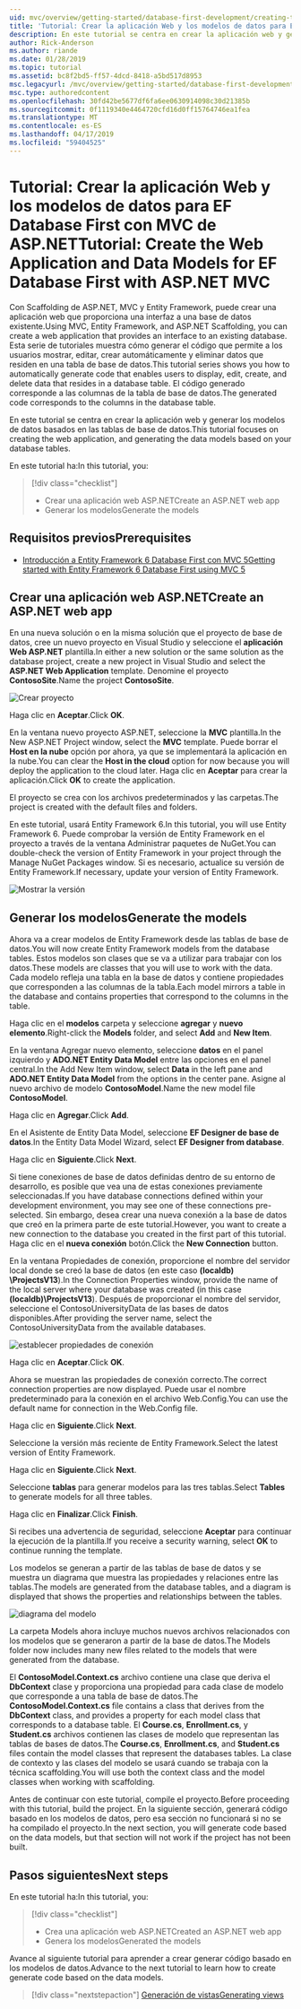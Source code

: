 ```yaml
---
uid: mvc/overview/getting-started/database-first-development/creating-the-web-application
title: 'Tutorial: Crear la aplicación Web y los modelos de datos para EF Database First con MVC de ASP.NET'
description: En este tutorial se centra en crear la aplicación web y generar los modelos de datos basados en las tablas de base de datos.
author: Rick-Anderson
ms.author: riande
ms.date: 01/28/2019
ms.topic: tutorial
ms.assetid: bc8f2bd5-ff57-4dcd-8418-a5bd517d8953
msc.legacyurl: /mvc/overview/getting-started/database-first-development/creating-the-web-application
msc.type: authoredcontent
ms.openlocfilehash: 30fd42be5677df6fa6ee0630914098c30d21385b
ms.sourcegitcommit: 0f1119340e4464720cfd16d0ff15764746ea1fea
ms.translationtype: MT
ms.contentlocale: es-ES
ms.lasthandoff: 04/17/2019
ms.locfileid: "59404525"
---
```

# <a name="tutorial-create-the-web-application-and-data-models-for-ef-database-first-with-aspnet-mvc"></a><span data-ttu-id="031bb-103">Tutorial: Crear la aplicación Web y los modelos de datos para EF Database First con MVC de ASP.NET</span><span class="sxs-lookup"><span data-stu-id="031bb-103">Tutorial: Create the Web Application and Data Models for EF Database First with ASP.NET MVC</span></span>

 <span data-ttu-id="031bb-104">Con Scaffolding de ASP.NET, MVC y Entity Framework, puede crear una aplicación web que proporciona una interfaz a una base de datos existente.</span><span class="sxs-lookup"><span data-stu-id="031bb-104">Using MVC, Entity Framework, and ASP.NET Scaffolding, you can create a web application that provides an interface to an existing database.</span></span> <span data-ttu-id="031bb-105">Esta serie de tutoriales muestra cómo generar el código que permite a los usuarios mostrar, editar, crear automáticamente y eliminar datos que residen en una tabla de base de datos.</span><span class="sxs-lookup"><span data-stu-id="031bb-105">This tutorial series shows you how to automatically generate code that enables users to display, edit, create, and delete data that resides in a database table.</span></span> <span data-ttu-id="031bb-106">El código generado corresponde a las columnas de la tabla de base de datos.</span><span class="sxs-lookup"><span data-stu-id="031bb-106">The generated code corresponds to the columns in the database table.</span></span>

<span data-ttu-id="031bb-107">En este tutorial se centra en crear la aplicación web y generar los modelos de datos basados en las tablas de base de datos.</span><span class="sxs-lookup"><span data-stu-id="031bb-107">This tutorial focuses on creating the web application, and generating the data models based on your database tables.</span></span>

<span data-ttu-id="031bb-108">En este tutorial ha:</span><span class="sxs-lookup"><span data-stu-id="031bb-108">In this tutorial, you:</span></span>

> [!div class="checklist"]
> * <span data-ttu-id="031bb-109">Crear una aplicación web ASP.NET</span><span class="sxs-lookup"><span data-stu-id="031bb-109">Create an ASP.NET web app</span></span>
> * <span data-ttu-id="031bb-110">Generar los modelos</span><span class="sxs-lookup"><span data-stu-id="031bb-110">Generate the models</span></span>

## <a name="prerequisites"></a><span data-ttu-id="031bb-111">Requisitos previos</span><span class="sxs-lookup"><span data-stu-id="031bb-111">Prerequisites</span></span>

* [<span data-ttu-id="031bb-112">Introducción a Entity Framework 6 Database First con MVC 5</span><span class="sxs-lookup"><span data-stu-id="031bb-112">Getting started with Entity Framework 6 Database First using MVC 5</span></span>](setting-up-database.md)

## <a name="create-an-aspnet-web-app"></a><span data-ttu-id="031bb-113">Crear una aplicación web ASP.NET</span><span class="sxs-lookup"><span data-stu-id="031bb-113">Create an ASP.NET web app</span></span>

<span data-ttu-id="031bb-114">En una nueva solución o en la misma solución que el proyecto de base de datos, cree un nuevo proyecto en Visual Studio y seleccione el **aplicación Web ASP.NET** plantilla.</span><span class="sxs-lookup"><span data-stu-id="031bb-114">In either a new solution or the same solution as the database project, create a new project in Visual Studio and select the **ASP.NET Web Application** template.</span></span> <span data-ttu-id="031bb-115">Denomine el proyecto **ContosoSite**.</span><span class="sxs-lookup"><span data-stu-id="031bb-115">Name the project **ContosoSite**.</span></span>

![Crear proyecto](creating-the-web-application/_static/image1.png)

<span data-ttu-id="031bb-117">Haga clic en **Aceptar**.</span><span class="sxs-lookup"><span data-stu-id="031bb-117">Click **OK**.</span></span>

<span data-ttu-id="031bb-118">En la ventana nuevo proyecto ASP.NET, seleccione la **MVC** plantilla.</span><span class="sxs-lookup"><span data-stu-id="031bb-118">In the New ASP.NET Project window, select the **MVC** template.</span></span> <span data-ttu-id="031bb-119">Puede borrar el **Host en la nube** opción por ahora, ya que se implementará la aplicación en la nube.</span><span class="sxs-lookup"><span data-stu-id="031bb-119">You can clear the **Host in the cloud** option for now because you will deploy the application to the cloud later.</span></span> <span data-ttu-id="031bb-120">Haga clic en **Aceptar** para crear la aplicación.</span><span class="sxs-lookup"><span data-stu-id="031bb-120">Click **OK** to create the application.</span></span>

<span data-ttu-id="031bb-121">El proyecto se crea con los archivos predeterminados y las carpetas.</span><span class="sxs-lookup"><span data-stu-id="031bb-121">The project is created with the default files and folders.</span></span>

<span data-ttu-id="031bb-122">En este tutorial, usará Entity Framework 6.</span><span class="sxs-lookup"><span data-stu-id="031bb-122">In this tutorial, you will use Entity Framework 6.</span></span> <span data-ttu-id="031bb-123">Puede comprobar la versión de Entity Framework en el proyecto a través de la ventana Administrar paquetes de NuGet.</span><span class="sxs-lookup"><span data-stu-id="031bb-123">You can double-check the version of Entity Framework in your project through the Manage NuGet Packages window.</span></span> <span data-ttu-id="031bb-124">Si es necesario, actualice su versión de Entity Framework.</span><span class="sxs-lookup"><span data-stu-id="031bb-124">If necessary, update your version of Entity Framework.</span></span>

![Mostrar la versión](creating-the-web-application/_static/image3.png)

## <a name="generate-the-models"></a><span data-ttu-id="031bb-126">Generar los modelos</span><span class="sxs-lookup"><span data-stu-id="031bb-126">Generate the models</span></span>

<span data-ttu-id="031bb-127">Ahora va a crear modelos de Entity Framework desde las tablas de base de datos.</span><span class="sxs-lookup"><span data-stu-id="031bb-127">You will now create Entity Framework models from the database tables.</span></span> <span data-ttu-id="031bb-128">Estos modelos son clases que se va a utilizar para trabajar con los datos.</span><span class="sxs-lookup"><span data-stu-id="031bb-128">These models are classes that you will use to work with the data.</span></span> <span data-ttu-id="031bb-129">Cada modelo refleja una tabla en la base de datos y contiene propiedades que corresponden a las columnas de la tabla.</span><span class="sxs-lookup"><span data-stu-id="031bb-129">Each model mirrors a table in the database and contains properties that correspond to the columns in the table.</span></span>

<span data-ttu-id="031bb-130">Haga clic en el **modelos** carpeta y seleccione **agregar** y **nuevo elemento**.</span><span class="sxs-lookup"><span data-stu-id="031bb-130">Right-click the **Models** folder, and select **Add** and **New Item**.</span></span>

<span data-ttu-id="031bb-131">En la ventana Agregar nuevo elemento, seleccione **datos** en el panel izquierdo y **ADO.NET Entity Data Model** entre las opciones en el panel central.</span><span class="sxs-lookup"><span data-stu-id="031bb-131">In the Add New Item window, select **Data** in the left pane and **ADO.NET Entity Data Model** from the options in the center pane.</span></span> <span data-ttu-id="031bb-132">Asigne al nuevo archivo de modelo **ContosoModel**.</span><span class="sxs-lookup"><span data-stu-id="031bb-132">Name the new model file **ContosoModel**.</span></span>

<span data-ttu-id="031bb-133">Haga clic en **Agregar**.</span><span class="sxs-lookup"><span data-stu-id="031bb-133">Click **Add**.</span></span>

<span data-ttu-id="031bb-134">En el Asistente de Entity Data Model, seleccione **EF Designer de base de datos**.</span><span class="sxs-lookup"><span data-stu-id="031bb-134">In the Entity Data Model Wizard, select **EF Designer from database**.</span></span>

<span data-ttu-id="031bb-135">Haga clic en **Siguiente**.</span><span class="sxs-lookup"><span data-stu-id="031bb-135">Click **Next**.</span></span>

<span data-ttu-id="031bb-136">Si tiene conexiones de base de datos definidas dentro de su entorno de desarrollo, es posible que vea una de estas conexiones previamente seleccionadas.</span><span class="sxs-lookup"><span data-stu-id="031bb-136">If you have database connections defined within your development environment, you may see one of these connections pre-selected.</span></span> <span data-ttu-id="031bb-137">Sin embargo, desea crear una nueva conexión a la base de datos que creó en la primera parte de este tutorial.</span><span class="sxs-lookup"><span data-stu-id="031bb-137">However, you want to create a new connection to the database you created in the first part of this tutorial.</span></span> <span data-ttu-id="031bb-138">Haga clic en el **nueva conexión** botón.</span><span class="sxs-lookup"><span data-stu-id="031bb-138">Click the **New Connection** button.</span></span>

<span data-ttu-id="031bb-139">En la ventana Propiedades de conexión, proporcione el nombre del servidor local donde se creó la base de datos (en este caso **(localdb) \ProjectsV13**).</span><span class="sxs-lookup"><span data-stu-id="031bb-139">In the Connection Properties window, provide the name of the local server where your database was created (in this case **(localdb)\ProjectsV13**).</span></span> <span data-ttu-id="031bb-140">Después de proporcionar el nombre del servidor, seleccione el ContosoUniversityData de las bases de datos disponibles.</span><span class="sxs-lookup"><span data-stu-id="031bb-140">After providing the server name, select the ContosoUniversityData from the available databases.</span></span>

![establecer propiedades de conexión](creating-the-web-application/_static/image8.png)

<span data-ttu-id="031bb-142">Haga clic en **Aceptar**.</span><span class="sxs-lookup"><span data-stu-id="031bb-142">Click **OK**.</span></span>

<span data-ttu-id="031bb-143">Ahora se muestran las propiedades de conexión correcto.</span><span class="sxs-lookup"><span data-stu-id="031bb-143">The correct connection properties are now displayed.</span></span> <span data-ttu-id="031bb-144">Puede usar el nombre predeterminado para la conexión en el archivo Web.Config.</span><span class="sxs-lookup"><span data-stu-id="031bb-144">You can use the default name for connection in the Web.Config file.</span></span>

<span data-ttu-id="031bb-145">Haga clic en **Siguiente**.</span><span class="sxs-lookup"><span data-stu-id="031bb-145">Click **Next**.</span></span>

<span data-ttu-id="031bb-146">Seleccione la versión más reciente de Entity Framework.</span><span class="sxs-lookup"><span data-stu-id="031bb-146">Select the latest version of Entity Framework.</span></span>

<span data-ttu-id="031bb-147">Haga clic en **Siguiente**.</span><span class="sxs-lookup"><span data-stu-id="031bb-147">Click **Next**.</span></span>

<span data-ttu-id="031bb-148">Seleccione **tablas** para generar modelos para las tres tablas.</span><span class="sxs-lookup"><span data-stu-id="031bb-148">Select **Tables** to generate models for all three tables.</span></span>

<span data-ttu-id="031bb-149">Haga clic en **Finalizar**.</span><span class="sxs-lookup"><span data-stu-id="031bb-149">Click **Finish**.</span></span>

<span data-ttu-id="031bb-150">Si recibes una advertencia de seguridad, seleccione **Aceptar** para continuar la ejecución de la plantilla.</span><span class="sxs-lookup"><span data-stu-id="031bb-150">If you receive a security warning, select **OK** to continue running the template.</span></span>

<span data-ttu-id="031bb-151">Los modelos se generan a partir de las tablas de base de datos y se muestra un diagrama que muestra las propiedades y relaciones entre las tablas.</span><span class="sxs-lookup"><span data-stu-id="031bb-151">The models are generated from the database tables, and a diagram is displayed that shows the properties and relationships between the tables.</span></span>

![diagrama del modelo](creating-the-web-application/_static/image11.png)

<span data-ttu-id="031bb-153">La carpeta Models ahora incluye muchos nuevos archivos relacionados con los modelos que se generaron a partir de la base de datos.</span><span class="sxs-lookup"><span data-stu-id="031bb-153">The Models folder now includes many new files related to the models that were generated from the database.</span></span>

<span data-ttu-id="031bb-154">El **ContosoModel.Context.cs** archivo contiene una clase que deriva el **DbContext** clase y proporciona una propiedad para cada clase de modelo que corresponde a una tabla de base de datos.</span><span class="sxs-lookup"><span data-stu-id="031bb-154">The **ContosoModel.Context.cs** file contains a class that derives from the **DbContext** class, and provides a property for each model class that corresponds to a database table.</span></span> <span data-ttu-id="031bb-155">El **Course.cs**, **Enrollment.cs**, y **Student.cs** archivos contienen las clases de modelo que representan las tablas de bases de datos.</span><span class="sxs-lookup"><span data-stu-id="031bb-155">The **Course.cs**, **Enrollment.cs**, and **Student.cs** files contain the model classes that represent the databases tables.</span></span> <span data-ttu-id="031bb-156">La clase de contexto y las clases del modelo se usará cuando se trabaja con la técnica scaffolding.</span><span class="sxs-lookup"><span data-stu-id="031bb-156">You will use both the context class and the model classes when working with scaffolding.</span></span>

<span data-ttu-id="031bb-157">Antes de continuar con este tutorial, compile el proyecto.</span><span class="sxs-lookup"><span data-stu-id="031bb-157">Before proceeding with this tutorial, build the project.</span></span> <span data-ttu-id="031bb-158">En la siguiente sección, generará código basado en los modelos de datos, pero esa sección no funcionará si no se ha compilado el proyecto.</span><span class="sxs-lookup"><span data-stu-id="031bb-158">In the next section, you will generate code based on the data models, but that section will not work if the project has not been built.</span></span>

## <a name="next-steps"></a><span data-ttu-id="031bb-159">Pasos siguientes</span><span class="sxs-lookup"><span data-stu-id="031bb-159">Next steps</span></span>

<span data-ttu-id="031bb-160">En este tutorial ha:</span><span class="sxs-lookup"><span data-stu-id="031bb-160">In this tutorial, you:</span></span>

> [!div class="checklist"]
> * <span data-ttu-id="031bb-161">Crea una aplicación web ASP.NET</span><span class="sxs-lookup"><span data-stu-id="031bb-161">Created an ASP.NET web app</span></span>
> * <span data-ttu-id="031bb-162">Genera los modelos</span><span class="sxs-lookup"><span data-stu-id="031bb-162">Generated the models</span></span>

<span data-ttu-id="031bb-163">Avance al siguiente tutorial para aprender a crear generar código basado en los modelos de datos.</span><span class="sxs-lookup"><span data-stu-id="031bb-163">Advance to the next tutorial to learn how to create generate code based on the data models.</span></span>
> [!div class="nextstepaction"]
> [<span data-ttu-id="031bb-164">Generación de vistas</span><span class="sxs-lookup"><span data-stu-id="031bb-164">Generating views</span></span>](generating-views.md)
